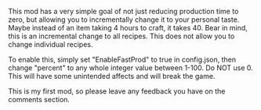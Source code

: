 This mod has a very simple goal of not just reducing production time to zero, but allowing you to incrementally change it to your personal taste.
Maybe instead of an item taking 4 hours to craft, it takes 40. Bear in mind, this is an incremental change to all recipes. This does not allow you to change individual recipes.

To enable this, simply set "EnableFastProd" to true in config.json, then change "percent" to any whole integer value between 1-100. Do NOT use 0. This will have some unintended
affects and will break the game.

This is my first mod, so please leave any feedback you have on the comments section.